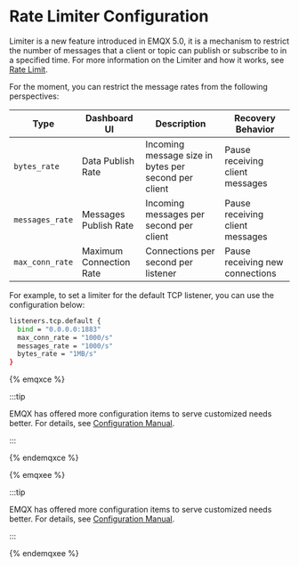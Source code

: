 # Rate Limiter Configuration

Limiter is a new feature introduced in EMQX 5.0, it is a mechanism to restrict the number of messages that a client or topic can publish or subscribe to in a specified time. For more information on the Limiter and how it works, see [Rate Limit](../rate-limit/rate-limit.md). 

For the moment, you can restrict the message rates from the following perspectives:

| **Type**        | Dashboard UI            | **Description**                           | **Recovery Behavior**           |
| --------------- | ----------------------- | ----------------------------------------- | ------------------------------- |
| `bytes_rate`    | Data Publish Rate       | Incoming message size in bytes per second per client | Pause receiving client messages |
| `messages_rate`  | Messages Publish Rate   | Incoming messages per second  per client | Pause receiving client messages |
| `max_conn_rate` | Maximum Connection Rate | Connections per second per listener | Pause receiving new connections |

For example, to set a limiter for the default TCP listener, you can use the configuration below:

```bash
listeners.tcp.default {
  bind = "0.0.0.0:1883"
  max_conn_rate = "1000/s"
  messages_rate = "1000/s"
  bytes_rate = "1MB/s"
}
```

{% emqxce %}

:::tip

EMQX has offered more configuration items to serve customized needs better. For details, see [Configuration Manual](https://www.emqx.io/docs/en/v@CE_VERSION@/hocon/).

:::

{% endemqxce %}

{% emqxee %}

:::tip

EMQX has offered more configuration items to serve customized needs better. For details, see [Configuration Manual](https://docs.emqx.com/en/enterprise/v@EE_VERSION@/hocon/).

:::

{% endemqxee %}
